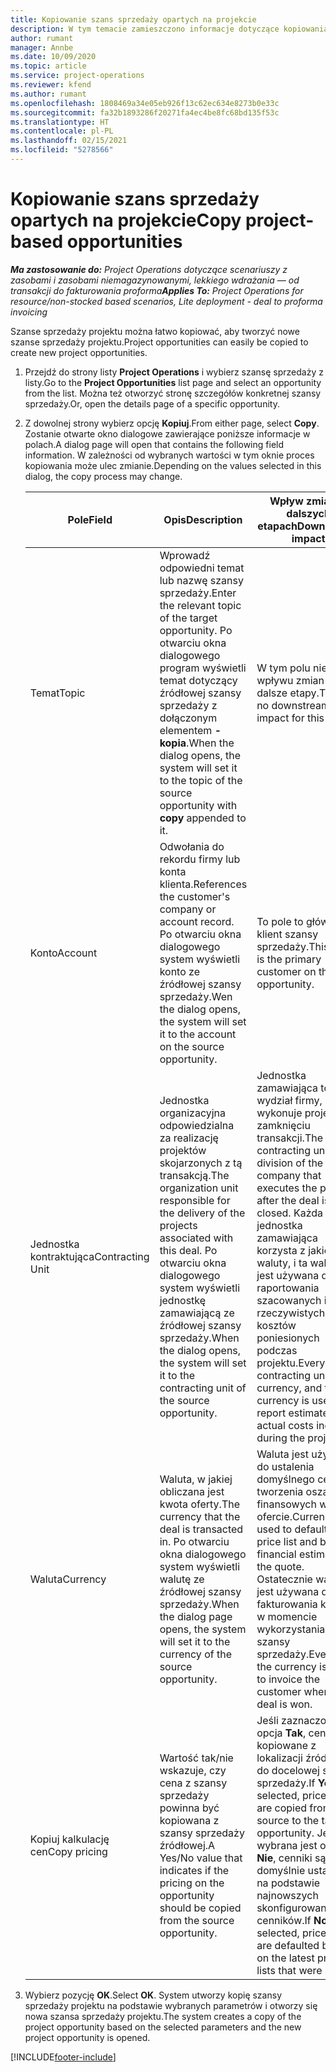 ```yaml
---
title: Kopiowanie szans sprzedaży opartych na projekcie
description: W tym temacie zamieszczono informacje dotyczące kopiowania szans sprzedaży opartych na produkcie w Project Operations.
author: rumant
manager: Annbe
ms.date: 10/09/2020
ms.topic: article
ms.service: project-operations
ms.reviewer: kfend
ms.author: rumant
ms.openlocfilehash: 1808469a34e05eb926f13c62ec634e8273b0e33c
ms.sourcegitcommit: fa32b1893286f20271fa4ec4be8fc68bd135f53c
ms.translationtype: HT
ms.contentlocale: pl-PL
ms.lasthandoff: 02/15/2021
ms.locfileid: "5278566"
---
```

# <a name="copy-project-based-opportunities"></a><span data-ttu-id="b2920-103">Kopiowanie szans sprzedaży opartych na projekcie</span><span class="sxs-lookup"><span data-stu-id="b2920-103">Copy project-based opportunities</span></span>

<span data-ttu-id="b2920-104">_**Ma zastosowanie do:** Project Operations dotyczące scenariuszy z zasobami i zasobami niemagazynowanymi, lekkiego wdrażania — od transakcji do fakturowania proforma_</span><span class="sxs-lookup"><span data-stu-id="b2920-104">_**Applies To:** Project Operations for resource/non-stocked based scenarios, Lite deployment - deal to proforma invoicing_</span></span>


<span data-ttu-id="b2920-105">Szanse sprzedaży projektu można łatwo kopiować, aby tworzyć nowe szanse sprzedaży projektu.</span><span class="sxs-lookup"><span data-stu-id="b2920-105">Project opportunities can easily be copied to create new project opportunities.</span></span> 

1. <span data-ttu-id="b2920-106">Przejdź do strony listy **Project Operations** i wybierz szansę sprzedaży z listy.</span><span class="sxs-lookup"><span data-stu-id="b2920-106">Go to the **Project Opportunities** list page and select an opportunity from the list.</span></span> <span data-ttu-id="b2920-107">Można też otworzyć stronę szczegółów konkretnej szansy sprzedaży.</span><span class="sxs-lookup"><span data-stu-id="b2920-107">Or, open the details page of a specific opportunity.</span></span> 
2. <span data-ttu-id="b2920-108">Z dowolnej strony wybierz opcję **Kopiuj**.</span><span class="sxs-lookup"><span data-stu-id="b2920-108">From either page, select **Copy**.</span></span> <span data-ttu-id="b2920-109">Zostanie otwarte okno dialogowe zawierające poniższe informacje w polach.</span><span class="sxs-lookup"><span data-stu-id="b2920-109">A dialog page will open that contains the following field information.</span></span> <span data-ttu-id="b2920-110">W zależności od wybranych wartości w tym oknie proces kopiowania może ulec zmianie.</span><span class="sxs-lookup"><span data-stu-id="b2920-110">Depending on the values selected in this dialog, the copy process may change.</span></span>

    | <span data-ttu-id="b2920-111">**Pole**</span><span class="sxs-lookup"><span data-stu-id="b2920-111">**Field**</span></span> | <span data-ttu-id="b2920-112">**Opis**</span><span class="sxs-lookup"><span data-stu-id="b2920-112">**Description**</span></span> | <span data-ttu-id="b2920-113">**Wpływ zmian w dalszych etapach**</span><span class="sxs-lookup"><span data-stu-id="b2920-113">**Downstream impact**</span></span> |
    | --- | --- | --- |
    | <span data-ttu-id="b2920-114">Temat</span><span class="sxs-lookup"><span data-stu-id="b2920-114">Topic</span></span> | <span data-ttu-id="b2920-115">Wprowadź odpowiedni temat lub nazwę szansy sprzedaży.</span><span class="sxs-lookup"><span data-stu-id="b2920-115">Enter the relevant topic of the target opportunity.</span></span> <span data-ttu-id="b2920-116">Po otwarciu okna dialogowego program wyświetli temat dotyczący źródłowej szansy sprzedaży z dołączonym elementem **-kopia**.</span><span class="sxs-lookup"><span data-stu-id="b2920-116">When the dialog opens, the system will set it to the topic of the source opportunity with **copy** appended to it.</span></span> | <span data-ttu-id="b2920-117">W tym polu nie ma wpływu zmian na dalsze etapy.</span><span class="sxs-lookup"><span data-stu-id="b2920-117">There's no downstream impact for this field.</span></span> |
    | <span data-ttu-id="b2920-118">Konto</span><span class="sxs-lookup"><span data-stu-id="b2920-118">Account</span></span> | <span data-ttu-id="b2920-119">Odwołania do rekordu firmy lub konta klienta.</span><span class="sxs-lookup"><span data-stu-id="b2920-119">References the customer's company or account record.</span></span> <span data-ttu-id="b2920-120">Po otwarciu okna dialogowego system wyświetli konto ze źródłowej szansy sprzedaży.</span><span class="sxs-lookup"><span data-stu-id="b2920-120">Wen the dialog opens, the system will set it to the account on the source opportunity.</span></span> | <span data-ttu-id="b2920-121">To pole to główny klient szansy sprzedaży.</span><span class="sxs-lookup"><span data-stu-id="b2920-121">This field is the primary customer on the opportunity.</span></span> |
    | <span data-ttu-id="b2920-122">Jednostka kontraktująca</span><span class="sxs-lookup"><span data-stu-id="b2920-122">Contracting Unit</span></span> | <span data-ttu-id="b2920-123">Jednostka organizacyjna odpowiedzialna za realizację projektów skojarzonych z tą transakcją.</span><span class="sxs-lookup"><span data-stu-id="b2920-123">The organization unit responsible for the delivery of the projects associated with this deal.</span></span> <span data-ttu-id="b2920-124">Po otwarciu okna dialogowego system wyświetli jednostkę zamawiającą ze źródłowej szansy sprzedaży.</span><span class="sxs-lookup"><span data-stu-id="b2920-124">When the dialog opens, the system will set it to the contracting unit of the source opportunity.</span></span> | <span data-ttu-id="b2920-125">Jednostka zamawiająca to wydział firmy, który wykonuje projekt po zamknięciu transakcji.</span><span class="sxs-lookup"><span data-stu-id="b2920-125">The contracting unit is the division of the company that executes the projects after the deal is closed.</span></span> <span data-ttu-id="b2920-126">Każda jednostka zamawiająca korzysta z jakiejś waluty, i ta waluta jest używana do raportowania szacowanych i rzeczywistych kosztów poniesionych podczas projektu.</span><span class="sxs-lookup"><span data-stu-id="b2920-126">Every contracting unit has a currency, and this currency is used to report estimated and actual costs incurred during the project.</span></span> |
    | <span data-ttu-id="b2920-127">Waluta</span><span class="sxs-lookup"><span data-stu-id="b2920-127">Currency</span></span> | <span data-ttu-id="b2920-128">Waluta, w jakiej obliczana jest kwota oferty.</span><span class="sxs-lookup"><span data-stu-id="b2920-128">The currency that the deal is transacted in.</span></span> <span data-ttu-id="b2920-129">Po otwarciu okna dialogowego system wyświetli walutę ze źródłowej szansy sprzedaży.</span><span class="sxs-lookup"><span data-stu-id="b2920-129">When the dialog page opens, the system will set it to the currency of the source opportunity.</span></span> | <span data-ttu-id="b2920-130">Waluta jest używana do ustalenia domyślnego cennika i tworzenia oszacowań finansowych w ofercie.</span><span class="sxs-lookup"><span data-stu-id="b2920-130">Currency is used to default a price list and build financial estimates on the quote.</span></span> <span data-ttu-id="b2920-131">Ostatecznie waluta jest używana do fakturowania klienta w momencie wykorzystania szansy sprzedaży.</span><span class="sxs-lookup"><span data-stu-id="b2920-131">Eventually, the currency is used to invoice the customer when the deal is won.</span></span> |
    | <span data-ttu-id="b2920-132">Kopiuj kalkulację cen</span><span class="sxs-lookup"><span data-stu-id="b2920-132">Copy pricing</span></span> | <span data-ttu-id="b2920-133">Wartość tak/nie wskazuje, czy cena z szansy sprzedaży powinna być kopiowana z szansy sprzedaży źródłowej.</span><span class="sxs-lookup"><span data-stu-id="b2920-133">A Yes/No value that indicates if the pricing on the opportunity should be copied from the source opportunity.</span></span> | <span data-ttu-id="b2920-134">Jeśli zaznaczona jest opcja **Tak**, cenniki są kopiowane z lokalizacji źródłowej do docelowej szansy sprzedaży.</span><span class="sxs-lookup"><span data-stu-id="b2920-134">If **Yes** is selected, price lists are copied from the source to the target opportunity.</span></span> <span data-ttu-id="b2920-135">Jeśli wybrana jest opcja **Nie**, cenniki są domyślnie ustawiane na podstawie najnowszych skonfigurowanych cenników.</span><span class="sxs-lookup"><span data-stu-id="b2920-135">If **No** is selected, price lists are defaulted based on the latest price lists that were set up.</span></span> |

3. <span data-ttu-id="b2920-136">Wybierz pozycję **OK**.</span><span class="sxs-lookup"><span data-stu-id="b2920-136">Select **OK**.</span></span> <span data-ttu-id="b2920-137">System utworzy kopię szansy sprzedaży projektu na podstawie wybranych parametrów i otworzy się nowa szansa sprzedaży projektu.</span><span class="sxs-lookup"><span data-stu-id="b2920-137">The system creates a copy of the project opportunity based on the selected parameters and the new project opportunity is opened.</span></span>


[!INCLUDE[footer-include](../includes/footer-banner.md)]